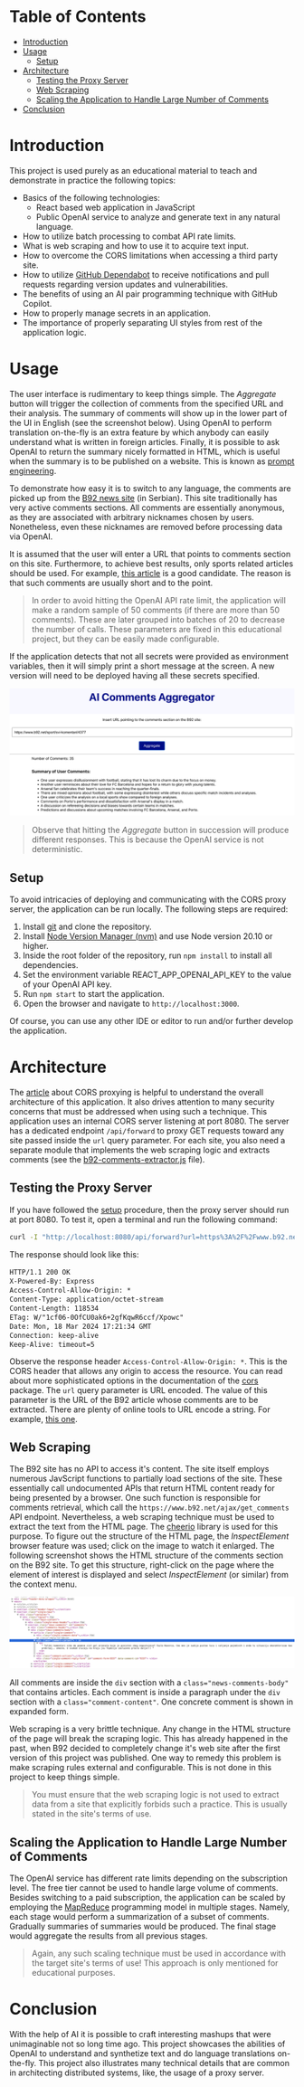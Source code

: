 # Table of Contents
- [Introduction](#introduction)
- [Usage](#usage)
  - [Setup](#setup)
- [Architecture](#architecture)
  - [Testing the Proxy Server](#testing-the-proxy-server)
  - [Web Scraping](#web-scraping)
  - [Scaling the Application to Handle Large Number of Comments](#scaling-the-application-to-handle-large-number-of-comments)
- [Conclusion](#conclusion)

# Introduction
This project is used purely as an educational material to teach and demonstrate in practice the following topics:

- Basics of the following technologies:
    - React based web application in JavaScript
    - Public OpenAI service to analyze and generate text in any natural language.
- How to utilize batch processing to combat API rate limits.
- What is web scraping and how to use it to acquire text input.
- How to overcome the CORS limitations when accessing a third party site.
- How to utilize [GitHub Dependabot](https://github.com/skills/secure-repository-supply-chain) to receive notifications and pull requests regarding version updates and vulnerabilities. 
- The benefits of using an AI pair programming technique with GitHub Copilot.
- How to properly manage secrets in an application.
- The importance of properly separating UI styles from rest of the application logic.

# Usage
The user interface is rudimentary to keep things simple. The *Aggregate* button will trigger the collection of comments from the specified URL and their analysis. 
The summary of comments will show up in the lower part of the UI in English (see the screenshot below).
Using OpenAI to perform translation on-the-fly is an extra feature by which anybody can easily understand what is written in foreign articles.
Finally, it is possible to ask OpenAI to return the summary nicely formatted in HTML, which is useful when the summary is to be published on a website.
This is known as [prompt engineering](https://aws.amazon.com/what-is/prompt-engineering/).

To demonstrate how easy it is to switch to any language, the comments are picked up from the [B92 news site](https://www.b92.net) (in Serbian). This site traditionally has very active comments sections.
All comments are essentially anonymous, as they are associated with arbitrary nicknames chosen by users.
Nonetheless, even these nicknames are removed before processing data via OpenAI.

It is assumed that the user will enter a URL that points to comments section on this site. 
Furthermore, to achieve best results, only sports related articles should be used. 
For example, [this article](https://www.b92.net/sport/svi-komentari/4377) is a good candidate. The reason is that such comments are usually short and to the point.

> In order to avoid hitting the OpenAI API rate limit, the application will make a random sample of 50 comments (if there are more than 50 comments). 
> These are later grouped into batches of 20 to decrease the number of calls. These parameters are fixed in this educational project, but they can be easily made configurable.

If the application detects that not all secrets were provided as environment variables, then it will simply print a short message at the screen. A new version will need to be deployed having all these secrets specified.

<kbd>![Screenshot of the UI](./docs/screenshot-ui.jpg)</kbd>

> Observe that hitting the *Aggregate* button in succession will produce different responses. This is because the OpenAI service is not deterministic.

## Setup
To avoid intricacies of deploying and communicating with the CORS proxy server, the application can be run locally.
The following steps are required:

1. Install [git](https://git-scm.com) and clone the repository.
2. Install [Node Version Manager (nvm)](https://github.com/nvm-sh/nvm) and use Node version 20.10 or higher.
3. Inside the root folder of the repository, run `npm install` to install all dependencies.
4. Set the environment variable REACT_APP_OPENAI_API_KEY to the value of your OpenAI API key.
5. Run `npm start` to start the application.
6. Open the browser and navigate to `http://localhost:3000`.

Of course, you can use any other IDE or editor to run and/or further develop the application.

# Architecture
The [article](https://httptoolkit.com/blog/cors-proxies/) about CORS proxying is helpful to understand the overall architecture of this application.
It also drives attention to many security concerns that must be addressed when using such a technique.
This application uses an internal CORS server listening at port 8080. The server has a dedicated endpoint
`/api/forward` to proxy GET requests toward any site passed inside the `url` query parameter.
For each site, you also need a separate module that implements the web scraping logic and extracts comments (see the [b92-comments-extractor.js](src/b92-comments-extractor.js) file).

## Testing the Proxy Server
If you have followed the [setup](#setup) procedure, then the proxy server should run at port 8080. 
To test it, open a terminal and run the following command:
```bash
curl -I "http://localhost:8080/api/forward?url=https%3A%2F%2Fwww.b92.net%2Fsport%2Fsvi-komentari%2F4377"
```
The response should look like this:
```
HTTP/1.1 200 OK
X-Powered-By: Express
Access-Control-Allow-Origin: *
Content-Type: application/octet-stream
Content-Length: 118534
ETag: W/"1cf06-0OfCU0ak6+2gfKqwR6ccf/Xpowc"
Date: Mon, 18 Mar 2024 17:21:34 GMT
Connection: keep-alive
Keep-Alive: timeout=5
```
Observe the response header `Access-Control-Allow-Origin: *`. This is the CORS header that allows any origin to access the resource.
You can read about more sophisticated options in the documentation of the [cors](https://expressjs.com/en/resources/middleware/cors.html) package.
The `url` query parameter is URL encoded. The value of this parameter is the URL of the B92 article whose comments are to be extracted.
There are plenty of online tools to URL encode a string. For example, [this one](https://www.urlencoder.org/).

## Web Scraping
The B92 site has no API to access it's content. The site itself employs numerous JavScript functions to partially load sections of the site. These essentially call undocumented APIs that return HTML content ready for being presented by a browser. One such function is responsible for comments retrieval, which call the `https://www.b92.net/ajax/get_comments` API endpoint. Nevertheless, a web scraping technique must be used to extract the text from the HTML page. The [cheerio](https://cheerio.js.org/) library is used for this purpose.
To figure out the structure of the HTML page, the _InspectElement_ browser feature was used; click on the image to watch it enlarged. The following screenshot shows the HTML structure of the comments section on the B92 site.
To get this structure, right-click on the page where the element of interest is displayed and select _InspectElement_ (or similar) from the context menu.

<kbd>![Screenshot of the HTML structure](./docs/html-structure.jpg)</kbd>

All comments are inside the `div` section with a `class="news-comments-body"` that contains articles. Each comment is inside a paragraph under the `div` section with a `class="comment-content"`. One concrete comment is shown in expanded form.

Web scraping is a very brittle technique. Any change in the HTML structure of the page will break the scraping logic. This has already happened in the past, when B92 decided to completely change it's web site after the first version of this project was published. One way to remedy this problem is make scraping rules external and configurable. This is not done in this project to keep things simple.

> You must ensure that the web scraping logic is not used to extract data from a site that explicitly forbids such a practice. This is usually stated in the site's terms of use.

## Scaling the Application to Handle Large Number of Comments
The OpenAI service has different rate limits depending on the subscription level. The free tier cannot be used to handle large volume of comments.
Besides switching to a paid subscription, the application can be scaled by employing the [MapReduce](https://en.wikipedia.org/wiki/MapReduce) programming model in multiple stages. Namely,
each stage would perform a summarization of a subset of comments. Gradually summaries of summaries would be produced. 
The final stage would aggregate the results from all previous stages.

> Again, any such scaling technique must be used in accordance with the target site's terms of use! This approach is only mentioned for educational purposes.

# Conclusion
With the help of AI it is possible to craft interesting mashups that were unimaginable not so long time ago. This project showcases the abilities of OpenAI to understand and synthetize text and do language translations on-the-fly. This project also illustrates many technical details that are common in architecting distributed systems, like, the usage of a proxy server.
